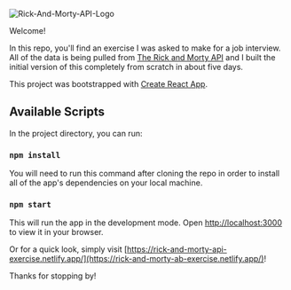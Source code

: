 ![Rick-And-Morty-API-Logo](https://github.com/ryanthomasdonald/airbus-rick-and-morty/assets/88894158/0b75030d-d550-4d39-95fd-bbf01a632997)

Welcome!

In this repo, you'll find an exercise I was asked to make for a job interview. All of the data is being pulled from [The Rick and Morty API](https://rickandmortyapi.com/) and I built the initial version of this completely from scratch in about five days.

This project was bootstrapped with [Create React App](https://github.com/facebook/create-react-app).

## Available Scripts

In the project directory, you can run:

### `npm install`

You will need to run this command after cloning the repo in order to install all of the app's dependencies on your local machine.

### `npm start`

This will run the app in the development mode. Open [http://localhost:3000](http://localhost:3000) to view it in your browser.

Or for a quick look, simply visit [https://rick-and-morty-api-exercise.netlify.app/](https://rick-and-morty-ab-exercise.netlify.app/)!

Thanks for stopping by!

